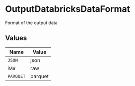 # OutputDatabricksDataFormat

Format of the output data


## Values

| Name      | Value     |
| --------- | --------- |
| `JSON`    | json      |
| `RAW`     | raw       |
| `PARQUET` | parquet   |
